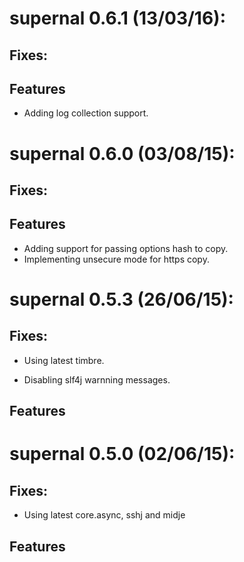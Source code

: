 # supernal 0.6.1 (13/03/16):

## Fixes:

## Features

* Adding log collection support.

# supernal 0.6.0 (03/08/15):

## Fixes:

## Features

* Adding support for passing options hash to copy.
* Implementing unsecure mode for https copy.

# supernal 0.5.3 (26/06/15):

## Fixes:

* Using latest timbre.

* Disabling slf4j warnning messages.

## Features

# supernal 0.5.0 (02/06/15):

## Fixes:

* Using latest core.async, sshj and midje

## Features
